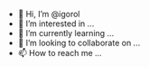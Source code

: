 - 👋 Hi, I’m @igorol
- 👀 I’m interested in ...
- 🌱 I’m currently learning ...
- 💞️ I’m looking to collaborate on ...
- 📫 How to reach me ...

<!---
igorol/igorol is a ✨ special ✨ repository because its `README.md` (this file) appears on your GitHub profile.
You can click the Preview link to take a look at your changes.
--->
